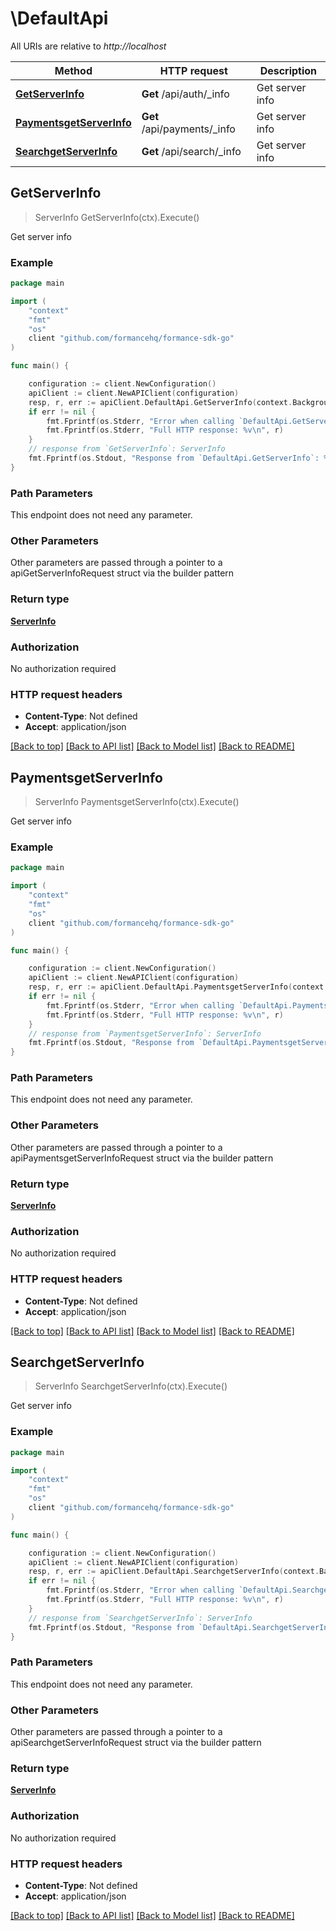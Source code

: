 # \DefaultApi

All URIs are relative to *http://localhost*

Method | HTTP request | Description
------------- | ------------- | -------------
[**GetServerInfo**](DefaultApi.md#GetServerInfo) | **Get** /api/auth/_info | Get server info
[**PaymentsgetServerInfo**](DefaultApi.md#PaymentsgetServerInfo) | **Get** /api/payments/_info | Get server info
[**SearchgetServerInfo**](DefaultApi.md#SearchgetServerInfo) | **Get** /api/search/_info | Get server info



## GetServerInfo

> ServerInfo GetServerInfo(ctx).Execute()

Get server info

### Example

```go
package main

import (
    "context"
    "fmt"
    "os"
    client "github.com/formancehq/formance-sdk-go"
)

func main() {

    configuration := client.NewConfiguration()
    apiClient := client.NewAPIClient(configuration)
    resp, r, err := apiClient.DefaultApi.GetServerInfo(context.Background()).Execute()
    if err != nil {
        fmt.Fprintf(os.Stderr, "Error when calling `DefaultApi.GetServerInfo``: %v\n", err)
        fmt.Fprintf(os.Stderr, "Full HTTP response: %v\n", r)
    }
    // response from `GetServerInfo`: ServerInfo
    fmt.Fprintf(os.Stdout, "Response from `DefaultApi.GetServerInfo`: %v\n", resp)
}
```

### Path Parameters

This endpoint does not need any parameter.

### Other Parameters

Other parameters are passed through a pointer to a apiGetServerInfoRequest struct via the builder pattern


### Return type

[**ServerInfo**](ServerInfo.md)

### Authorization

No authorization required

### HTTP request headers

- **Content-Type**: Not defined
- **Accept**: application/json

[[Back to top]](#) [[Back to API list]](../README.md#documentation-for-api-endpoints)
[[Back to Model list]](../README.md#documentation-for-models)
[[Back to README]](../README.md)


## PaymentsgetServerInfo

> ServerInfo PaymentsgetServerInfo(ctx).Execute()

Get server info

### Example

```go
package main

import (
    "context"
    "fmt"
    "os"
    client "github.com/formancehq/formance-sdk-go"
)

func main() {

    configuration := client.NewConfiguration()
    apiClient := client.NewAPIClient(configuration)
    resp, r, err := apiClient.DefaultApi.PaymentsgetServerInfo(context.Background()).Execute()
    if err != nil {
        fmt.Fprintf(os.Stderr, "Error when calling `DefaultApi.PaymentsgetServerInfo``: %v\n", err)
        fmt.Fprintf(os.Stderr, "Full HTTP response: %v\n", r)
    }
    // response from `PaymentsgetServerInfo`: ServerInfo
    fmt.Fprintf(os.Stdout, "Response from `DefaultApi.PaymentsgetServerInfo`: %v\n", resp)
}
```

### Path Parameters

This endpoint does not need any parameter.

### Other Parameters

Other parameters are passed through a pointer to a apiPaymentsgetServerInfoRequest struct via the builder pattern


### Return type

[**ServerInfo**](ServerInfo.md)

### Authorization

No authorization required

### HTTP request headers

- **Content-Type**: Not defined
- **Accept**: application/json

[[Back to top]](#) [[Back to API list]](../README.md#documentation-for-api-endpoints)
[[Back to Model list]](../README.md#documentation-for-models)
[[Back to README]](../README.md)


## SearchgetServerInfo

> ServerInfo SearchgetServerInfo(ctx).Execute()

Get server info

### Example

```go
package main

import (
    "context"
    "fmt"
    "os"
    client "github.com/formancehq/formance-sdk-go"
)

func main() {

    configuration := client.NewConfiguration()
    apiClient := client.NewAPIClient(configuration)
    resp, r, err := apiClient.DefaultApi.SearchgetServerInfo(context.Background()).Execute()
    if err != nil {
        fmt.Fprintf(os.Stderr, "Error when calling `DefaultApi.SearchgetServerInfo``: %v\n", err)
        fmt.Fprintf(os.Stderr, "Full HTTP response: %v\n", r)
    }
    // response from `SearchgetServerInfo`: ServerInfo
    fmt.Fprintf(os.Stdout, "Response from `DefaultApi.SearchgetServerInfo`: %v\n", resp)
}
```

### Path Parameters

This endpoint does not need any parameter.

### Other Parameters

Other parameters are passed through a pointer to a apiSearchgetServerInfoRequest struct via the builder pattern


### Return type

[**ServerInfo**](ServerInfo.md)

### Authorization

No authorization required

### HTTP request headers

- **Content-Type**: Not defined
- **Accept**: application/json

[[Back to top]](#) [[Back to API list]](../README.md#documentation-for-api-endpoints)
[[Back to Model list]](../README.md#documentation-for-models)
[[Back to README]](../README.md)


